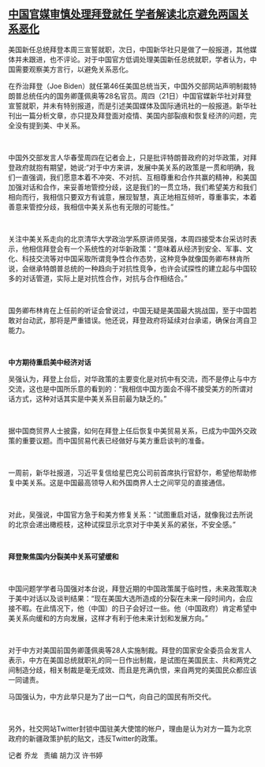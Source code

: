 <!--1611219808000-->
[中国官媒审慎处理拜登就任 	 学者解读北京避免两国关系恶化](https://www.rfa.org/mandarin/yataibaodao/ql1-01212021040322.html)
------

<p><span style="font-weight: 400;">美国新任总统拜登本周三宣誓就职，次日，中国新华社只是做了一般报道，其他媒体并未跟进，也不评论。对于中国官方低调处理美国新任总统就职，学者认为，中国需要观察美方言行，以避免关系恶化。</span><span style="font-weight: 400;"> </span></p><p><span style="font-weight: 400;">在乔治拜登（Joe Biden）就任第46任美国总统当天，中国外交部网站声明制裁特朗普总统任内的国务卿蓬佩奥等28名官员。周四（21日）中国官媒新华社对拜登宣誓就职，并未有特别报道，而是引述美国媒体及国际通讯社的一般报道。新华社刊出一篇分析文章，亦只提及拜登面对疫情、美国内部裂痕和恢复经济的问题，完全没有提到美、中关系。</span></p><p><span style="font-weight: 400;"> </span></p><p><span style="font-weight: 400;">中国外交部发言人华春莹周四在记者会上，只是批评特朗普政府的对华政策，对拜登政府就抱有期望，她说:“对于中方来讲，发展中美关系的政策是一贯和明确，我们一直强调，我们愿意本着不冲突、不对抗、互相尊重和合作共赢的精神，和美国加强对话和合作，来妥善地管控分歧，这是我们的一贯立场，我们希望美方和我们相向而行，我相信只要双方有诚意，展现智慧，真正地相互倾听，尊重事实，本着善意来管控分歧，我相信中美关系也有无限的可能性。”</span></p><p><span style="font-weight: 400;"> </span></p><p><span style="font-weight: 400;">关注中美关系走向的北京清华大学政治学系原讲师吴强，本周四接受本台采访时表示，他相信拜登会有一个系统性的对华新政策：“意味着从经济到安全、军事、文化、科技交流等对中国采取所谓竞争性合作态势，这种竞争就像国务卿布林肯所说，会继承特朗普总统的一种趋向于对抗性竞争，也许会试探性的建立起与中国较多的对话管道，实际上是对抗性合作，对抗与合作相结合。”</span></p><p><span style="font-weight: 400;"> </span></p><p><span style="font-weight: 400;">国务卿布林肯在上任前的听证会曾说过，中国无疑是美国最大挑战国，至于中国若敢对台动武，那将是严重错误。他还说，拜登政府将延续对台承诺，确保台湾自卫能力。</span></p><p><span style="font-weight: 400;"> </span></p><p><b>中方期待重启美中经济对话</b></p><p><span style="font-weight: 400;">吴强认为，拜登上台后，对华政策的主要变化是对抗中有交流，而不是停止与中方交流，这也是中国所乐意的看到的：“我相信中国方面会不得不接受美方的所谓对话方式，这种对话其实是中美关系目前最为缺乏的。”</span></p><p><span style="font-weight: 400;"> </span></p><p><span style="font-weight: 400;">据中国商贸界人士披露，如何在拜登上任后恢复中美贸易关系，已成为中国外交政策的重要议题。而中国贸易代表已经做好与美方重启谈判的准备。</span></p><p><span style="font-weight: 400;"> </span></p><p><span style="font-weight: 400;">一周前，新华社报道，习近平复信给星巴克公司前首席执行官舒尔，希望他帮助修复中美关系。这是中国最高领导人和外国商界人士之间罕见的直接通信。</span></p><p><span style="font-weight: 400;"> </span></p><p><span style="font-weight: 400;">对此，吴强说，中国官方急于和美方修复关系：“试图重启对话，就像我过去所说的北京会递出橄榄枝，这种试探显示北京对于中美关系的紧张，不安全感。”</span></p><p><span style="font-weight: 400;"> </span></p><p><b>拜登聚焦国内分裂美中关系可望缓和</b></p><p><span style="font-weight: 400;"> </span></p><p><span style="font-weight: 400;">中国问题学学者马国强对本台说，拜登近期的中国政策属于临时性，未来政策取决于美中对话以及谈判结果：“现在美国大选所造成的分裂在未来一段时间内，会应接不暇。在此情况下，他（中国）的日子会好过一些。他（中国政府）肯定希望中美关系向缓和的方向发展，这样才有利于他未来计划和发展方向。”</span></p><p><span style="font-weight: 400;"> </span></p><p><span style="font-weight: 400;">对于中方对美国前国务卿蓬佩奥等28人实施制裁。拜登的国家安全委员会发言人表示，中方在美国总统就职礼的同一日作出制裁，是试图在美国民主、共和两党之间制造分歧，相关制裁是毫无成效、而且是充满仇恨，来自两党的美国民众都应该一同谴责。</span></p><p><span style="font-weight: 400;">马国强认为，中方此举只是为了出一口气，向自己的国民有所交代。</span></p><p><span style="font-weight: 400;"> </span></p><p><span style="font-weight: 400;">另外，社交网站Twitter封锁中国驻美大使馆的帐户，理由是认为对方一篇为北京政府的新疆政策护航的贴文，违反Twitter的政策。 </span></p><p><span style="font-weight: 400;">记者 乔龙   责编 胡力汉 许书婷</span></p><p><span style="font-weight: 400;">    </span></p><p><br/><br/><br/><br/></p>
